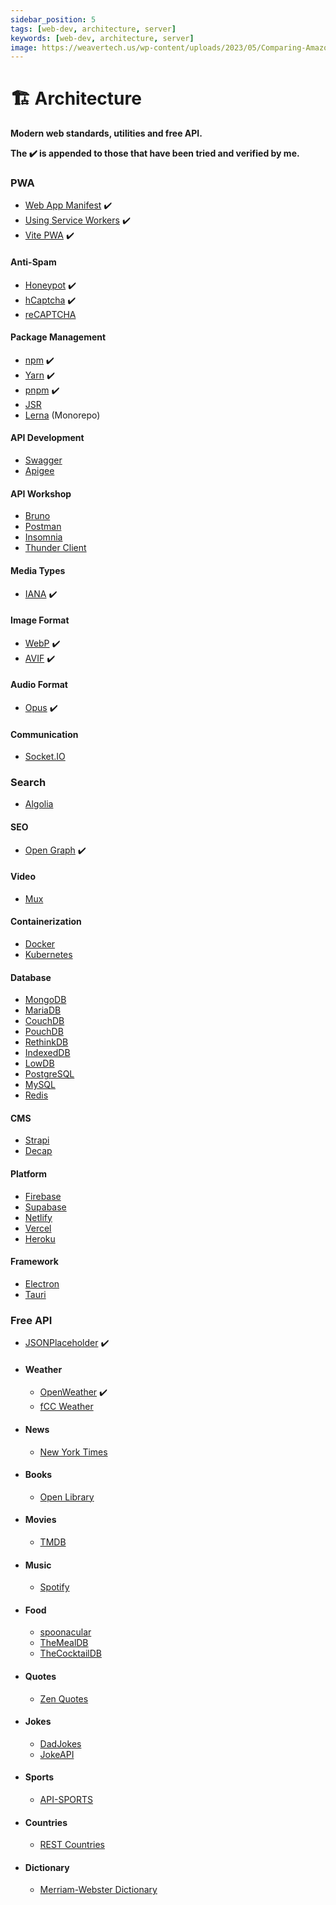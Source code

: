 ```yaml
---
sidebar_position: 5
tags: [web-dev, architecture, server]
keywords: [web-dev, architecture, server]
image: https://weavertech.us/wp-content/uploads/2023/05/Comparing-Amazon-AWS-Google-Cloud-and-Microsoft-Azure-Choosing-the-Right-Cloud-Provider-for-Your-Business.png
---
```

# 🏗️ Architecture
**Modern web standards, utilities and free API.**

**The :heavy_check_mark: is appended to those that have been tried and verified by me.**

### PWA
- [Web App Manifest](https://developer.mozilla.org/en-US/docs/Web/Manifest) :heavy_check_mark:
- [Using Service Workers](https://developer.mozilla.org/en-US/docs/Web/API/Service_Worker_API/Using_Service_Workers) :heavy_check_mark:
- [Vite PWA](https://vite-pwa-org.netlify.app) :heavy_check_mark:

#### Anti-Spam
- [Honeypot](https://en.wikipedia.org/wiki/Honeypot_(computing)) :heavy_check_mark:
- [hCaptcha](https://hcaptcha.com) :heavy_check_mark:
- [reCAPTCHA](https://developers.google.com/recaptcha)

#### Package Management
- [npm](https://npmjs.com) :heavy_check_mark:
- [Yarn](https://yarnpkg.com) :heavy_check_mark:
- [pnpm](https://pnpm.io) :heavy_check_mark:
- [JSR](https://jsr.io)
- [Lerna](https://lerna.js.org) (Monorepo)

#### API Development
- [Swagger](https://swagger.io)
- [Apigee](https://cloud.google.com/apigee)

#### API Workshop
- [Bruno](https://usebruno.com)
- [Postman](https://postman.com)
- [Insomnia](https://insomnia.rest)
- [Thunder Client](https://thunderclient.com)

#### Media Types
- [IANA](https://iana.org/assignments/media-types) :heavy_check_mark:

#### Image Format
- [WebP](https://developers.google.com/speed/webp) :heavy_check_mark:
- [AVIF](https://avif.io) :heavy_check_mark:

#### Audio Format
- [Opus](https://opus-codec.org) :heavy_check_mark:

#### Communication
- [Socket.IO](https://socket.io)

### Search
- [Algolia](https://algolia.com)

#### SEO
- [Open Graph](https://ogp.me) :heavy_check_mark:

#### Video
- [Mux](https://mux.com)

#### Containerization
- [Docker](https://docker.com)
- [Kubernetes](https://kubernetes.io)

#### Database
- [MongoDB](https://mongodb.com)
- [MariaDB](https://mariadb.org)
- [CouchDB](https://couchdb.apache.org)
- [PouchDB](https://pouchdb.com)
- [RethinkDB](https://rethinkdb.com)
- [IndexedDB](https://developer.mozilla.org/en-US/docs/Web/API/IndexedDB_API)
- [LowDB](https://github.com/typicode/lowdb)
- [PostgreSQL](https://postgresql.org)
- [MySQL](https://mysql.com)
- [Redis](https://redis.io)

#### CMS
- [Strapi](https://strapi.io)
- [Decap](https://decapcms.org)

#### Platform
- [Firebase](https://firebase.google.com)
- [Supabase](https://supabase.com)
- [Netlify](https://netlify.com)
- [Vercel](https://vercel.com)
- [Heroku](https://heroku.com)

#### Framework
- [Electron](https://electronjs.org)
- [Tauri](https://tauri.app)

### Free API
- [JSONPlaceholder](https://jsonplaceholder.typicode.com) :heavy_check_mark:
- #### Weather
  - [OpenWeather](https://openweathermap.org/api) :heavy_check_mark:
  - [fCC Weather](https://weather-proxy.freecodecamp.rocks)
- #### News
  - [New York Times](https://developer.nytimes.com/apis)
- #### Books
  - [Open Library](https://openlibrary.org/developers/api)
- #### Movies
  - [TMDB](https://developer.themoviedb.org/docs)
- #### Music
  - [Spotify](https://developer.spotify.com/documentation/web-api)
- #### Food
  - [spoonacular](https://spoonacular.com/food-api)
  - [TheMealDB](https://themealdb.com/api.php)
  - [TheCocktailDB](https://thecocktaildb.com/api.php)
- #### Quotes
  - [Zen Quotes](https://zenquotes.io)
- #### Jokes
  - [DadJokes](https://dadjokes.io)
  - [JokeAPI](https://sv443.net/jokeapi/v2)
- #### Sports
  - [API-SPORTS](https://api-sports.io)
- #### Countries
  - [REST Countries](https://restcountries.com)
- #### Dictionary
  - [Merriam-Webster Dictionary](https://dictionaryapi.com)